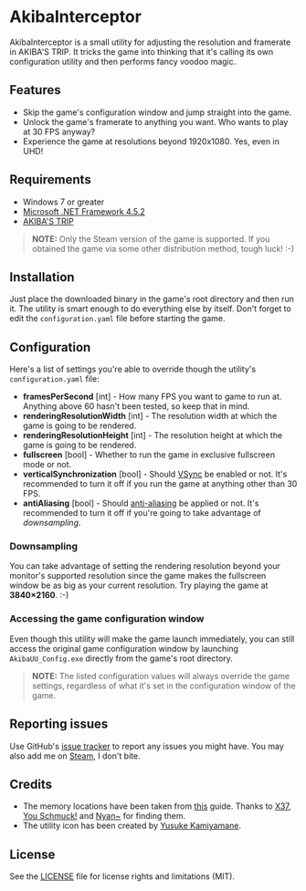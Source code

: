 # AkibaInterceptor

 AkibaInterceptor is a small utility for adjusting the resolution and framerate in AKIBA'S TRIP. It tricks the game into thinking that it's calling its own configuration utility and then performs fancy voodoo magic.

## Features

* Skip the game's configuration window and jump straight into the game.
* Unlock the game's framerate to anything you want. Who wants to play at 30 FPS anyway?
* Experience the game at resolutions beyond 1920x1080. Yes, even in UHD!

## Requirements

* Windows 7 or greater
* [Microsoft .NET Framework 4.5.2](https://www.microsoft.com/en-us/download/details.aspx?id=42643)
* [AKIBA'S TRIP](http://store.steampowered.com/app/333980/)

> **NOTE:** Only the Steam version of the game is supported. If you obtained the game via some other distribution method, tough luck! :-)

## Installation

Just place the downloaded binary in the game's root directory and then run it. The utility is smart enough to do everything else by itself. Don't forget to edit the `configuration.yaml` file before starting the game.

## Configuration

Here's a list of settings you're able to override though the utility's `configuration.yaml` file:

* **framesPerSecond** [int] - How many FPS you want to game to run at. Anything above 60 hasn't been tested, so keep that in mind.
* **renderingResolutionWidth** [int] - The resolution width at which the game is going to be rendered.
* **renderingResolutionHeight** [int] - The resolution height at which the game is going to be rendered.
* **fullscreen** [bool] - Whether to run the game in exclusive fullscreen mode or not.
* **verticalSynchronization** [bool] - Should [VSync](https://en.wikipedia.org/wiki/Screen_tearing#V-sync) be enabled or not. It's recommended to turn it off if you run the game at anything other than 30 FPS.
* **antiAliasing** [bool] - Should [anti-aliasing](https://en.wikipedia.org/wiki/Spatial_anti-aliasing) be applied or not. It's recommended to turn it off if you're going to take advantage of *downsampling*.

 ### Downsampling

 You can take advantage of setting the rendering resolution beyond your monitor's supported resolution since the game makes the fullscreen window be as big as your current resolution. Try playing the game at **3840×2160**. :-)

 ### Accessing the game configuration window

 Even though this utility will make the game launch immediately, you can still access the original game configuration window by launching `AkibaUU_Config.exe` directly from the game's root directory.

> **NOTE:** The listed configuration values will always override the game settings, regardless of what it's set in the configuration window of the game.

## Reporting issues

Use GitHub's [issue tracker](https://github.com/spideyfusion/akiba/issues) to report any issues you might have. You may also add me on [Steam](http://steamcommunity.com/id/kiririndesu), I don't bite.

## Credits

* The memory locations have been taken from [this](http://steamcommunity.com/sharedfiles/filedetails/?id=450891549) guide. Thanks to [X37](http://steamcommunity.com/id/X37), [You Schmuck!](http://steamcommunity.com/id/youschmuck) and [Nyan~](http://steamcommunity.com/id/chaoskagami) for finding them.
* The utility icon has been created by [Yusuke Kamiyamane](http://p.yusukekamiyamane.com/).

## License

See the [LICENSE](LICENSE.md) file for license rights and limitations (MIT).
